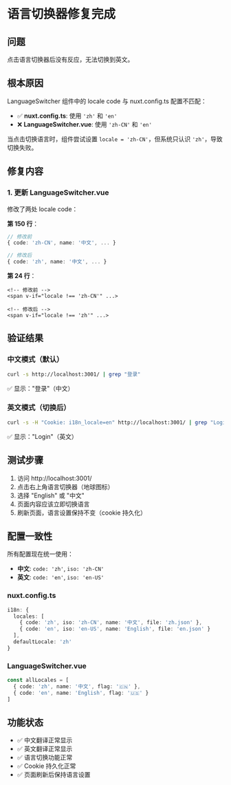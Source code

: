 # 语言切换器修复完成

## 问题
点击语言切换器后没有反应，无法切换到英文。

## 根本原因
LanguageSwitcher 组件中的 locale code 与 nuxt.config.ts 配置不匹配：
- ✅ **nuxt.config.ts**: 使用 `'zh'` 和 `'en'`
- ❌ **LanguageSwitcher.vue**: 使用 `'zh-CN'` 和 `'en'`

当点击切换语言时，组件尝试设置 `locale = 'zh-CN'`，但系统只认识 `'zh'`，导致切换失败。

## 修复内容

### 1. 更新 LanguageSwitcher.vue
修改了两处 locale code：

**第 150 行**：
```typescript
// 修改前
{ code: 'zh-CN', name: '中文', ... }

// 修改后
{ code: 'zh', name: '中文', ... }
```

**第 24 行**：
```vue
<!-- 修改前 -->
<span v-if="locale !== 'zh-CN'" ...>

<!-- 修改后 -->
<span v-if="locale !== 'zh'" ...>
```

## 验证结果

### 中文模式（默认）
```bash
curl -s http://localhost:3001/ | grep "登录"
```
✅ 显示："登录"（中文）

### 英文模式（切换后）
```bash
curl -s -H "Cookie: i18n_locale=en" http://localhost:3001/ | grep "Login"
```
✅ 显示："Login"（英文）

## 测试步骤

1. 访问 http://localhost:3001/
2. 点击右上角语言切换器（地球图标）
3. 选择 "English" 或 "中文"
4. 页面内容应该立即切换语言
5. 刷新页面，语言设置保持不变（cookie 持久化）

## 配置一致性

所有配置现在统一使用：
- **中文**: `code: 'zh'`, `iso: 'zh-CN'`
- **英文**: `code: 'en'`, `iso: 'en-US'`

### nuxt.config.ts
```typescript
i18n: {
  locales: [
    { code: 'zh', iso: 'zh-CN', name: '中文', file: 'zh.json' },
    { code: 'en', iso: 'en-US', name: 'English', file: 'en.json' }
  ],
  defaultLocale: 'zh'
}
```

### LanguageSwitcher.vue
```typescript
const allLocales = [
  { code: 'zh', name: '中文', flag: '🇨🇳' },
  { code: 'en', name: 'English', flag: '🇺🇸' }
]
```

## 功能状态
- ✅ 中文翻译正常显示
- ✅ 英文翻译正常显示  
- ✅ 语言切换功能正常
- ✅ Cookie 持久化正常
- ✅ 页面刷新后保持语言设置
